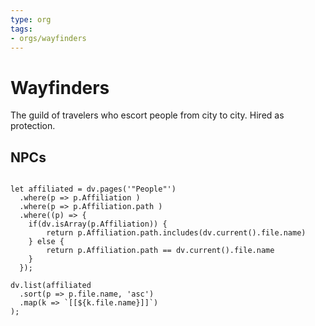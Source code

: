 ```yaml
---
type: org
tags:
- orgs/wayfinders
---
```


# Wayfinders


The guild of travelers who escort people from city to city. Hired as protection.


## NPCs

```dataviewjs

let affiliated = dv.pages('"People"')
  .where(p => p.Affiliation )
  .where(p => p.Affiliation.path )
  .where((p) => {
  	if(dv.isArray(p.Affiliation)) {
		return p.Affiliation.path.includes(dv.current().file.name)	
	} else {
		return p.Affiliation.path == dv.current().file.name
	}
  });

dv.list(affiliated
  .sort(p => p.file.name, 'asc')
  .map(k => `[[${k.file.name}]]`)
);
```
